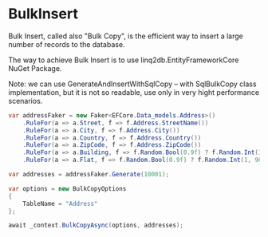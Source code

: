 ﻿# BulkInsert

Bulk Insert, called also "Bulk Copy", is the efficient way to insert a large number of records to the database.

The way to achieve Bulk Insert is to use linq2db.EntityFrameworkCore NuGet Package.

Note: we can use GenerateAndInsertWithSqlCopy – with SqlBulkCopy class implementation, but it is not so readable, use only in very hight performance scenarios.

```csharp
var addressFaker = new Faker<EFCore.Data_models.Address>()
    .RuleFor(a => a.Street, f => f.Address.StreetName())
    .RuleFor(a => a.City, f => f.Address.City())
    .RuleFor(a => a.Country, f => f.Address.Country())
    .RuleFor(a => a.ZipCode, f => f.Address.ZipCode())
    .RuleFor(a => a.Building, f => f.Random.Bool(0.9f) ? f.Random.Int(1, 30) : null) 
    .RuleFor(a => a.Flat, f => f.Random.Bool(0.9f) ? f.Random.Int(1, 90) : null);

var addresses = addressFaker.Generate(10001);

var options = new BulkCopyOptions
{
    TableName = "Address"
};

await _context.BulkCopyAsync(options, addresses);
```